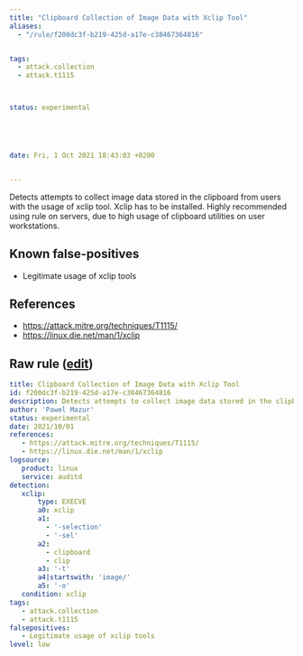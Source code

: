```yaml
---
title: "Clipboard Collection of Image Data with Xclip Tool"
aliases:
  - "/rule/f200dc3f-b219-425d-a17e-c38467364816"


tags:
  - attack.collection
  - attack.t1115



status: experimental





date: Fri, 1 Oct 2021 18:43:03 +0200


---
```


Detects attempts to collect image data stored in the clipboard from users with the usage of xclip tool. Xclip has to be installed. Highly recommended using rule on servers, due to high usage of clipboard utilities on user workstations.

<!--more-->


## Known false-positives

* Legitimate usage of xclip tools



## References

* https://attack.mitre.org/techniques/T1115/
* https://linux.die.net/man/1/xclip


## Raw rule ([edit](https://github.com/SigmaHQ/sigma/edit/master/rules/linux/auditd/lnx_auditd_clipboard_image_collection.yml))
```yaml
title: Clipboard Collection of Image Data with Xclip Tool
id: f200dc3f-b219-425d-a17e-c38467364816
description: Detects attempts to collect image data stored in the clipboard from users with the usage of xclip tool. Xclip has to be installed. Highly recommended using rule on servers, due to high usage of clipboard utilities on user workstations.
author: 'Pawel Mazur'
status: experimental
date: 2021/10/01
references: 
   - https://attack.mitre.org/techniques/T1115/
   - https://linux.die.net/man/1/xclip
logsource: 
   product: linux
   service: auditd
detection:
   xclip:
       type: EXECVE
       a0: xclip
       a1:
         - '-selection'
         - '-sel'
       a2: 
         - clipboard
         - clip
       a3: '-t'
       a4|startswith: 'image/'
       a5: '-o'
   condition: xclip
tags:
   - attack.collection
   - attack.t1115
falsepositives:
   - Legitimate usage of xclip tools
level: low 

```
